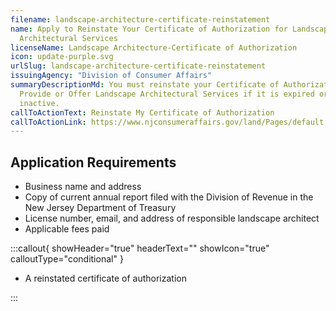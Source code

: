 ```yaml
---
filename: landscape-architecture-certificate-reinstatement
name: Apply to Reinstate Your Certificate of Authorization for Landscape
  Architectural Services
licenseName: Landscape Architecture-Certificate of Authorization
icon: update-purple.svg
urlSlug: landscape-architecture-certificate-reinstatement
issuingAgency: "Division of Consumer Affairs"
summaryDescriptionMd: You must reinstate your Certificate of Authorization to
  Provide or Offer Landscape Architectural Services if it is expired or
  inactive.
callToActionText: Reinstate My Certificate of Authorization
callToActionLink: https://www.njconsumeraffairs.gov/land/Pages/default.aspx
---
```


## Application Requirements

- Business name and address
- Copy of current annual report filed with the Division of Revenue in the New Jersey Department of Treasury
- License number, email, and address of responsible landscape architect
- Applicable fees paid

:::callout{ showHeader="true" headerText="" showIcon="true" calloutType="conditional" }

- A reinstated certificate of authorization

:::
